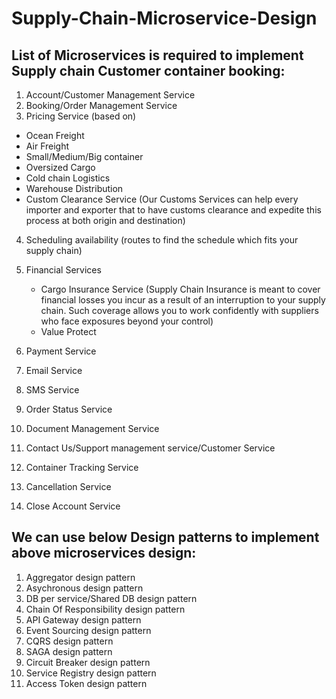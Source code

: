 # Supply-Chain-Microservice-Design

List of Microservices is required to implement Supply chain Customer container booking:
--------------------------------------------------------------------------------------
 
1.	Account/Customer Management Service
2.	Booking/Order Management Service
3.	Pricing Service (based on) 
-	Ocean Freight
-	Air Freight
-	Small/Medium/Big container
-	Oversized Cargo
-	Cold chain Logistics
-	Warehouse Distribution
-	Custom Clearance Service (Our Customs Services can help every importer and exporter that to have customs clearance and expedite this process at both origin and                               destination) 
4.	Scheduling availability (routes to find the schedule which fits your supply chain) 
5.	Financial Services 
    - Cargo Insurance Service (Supply Chain Insurance is meant to cover financial losses you
		                          incur as a result of an interruption to your supply chain. Such coverage 
                             allows you to work confidently with suppliers who face exposures beyond 
                             your control)
     - Value Protect

6.	Payment Service 
7.	Email Service
8.	SMS Service
9.	Order Status Service
10.	Document Management Service
11.	Contact Us/Support management service/Customer Service
12.	Container Tracking Service 
13.	Cancellation Service
14.	Close Account Service
 
 
 
 
We can use below Design patterns to implement above microservices design:
------------------------------------------------------------------------

1.	Aggregator design pattern
2.	Asychronous design pattern
3.	DB per service/Shared DB design pattern
4.	Chain Of Responsibility design pattern
5.	API Gateway design pattern
6.	Event Sourcing design pattern
7.	CQRS design pattern
8.	SAGA design pattern
9.	Circuit Breaker design pattern
10.	Service Registry design pattern
11.	Access Token design pattern

